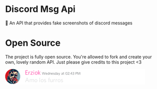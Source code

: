 # Discord Msg Api
🤡 An API that provides fake screenshots of discord messages 

# Open Source
The project is fully open source. You're allowed to fork and create your own, lovely random API. Just please give credits to this project <3
  
  
  
![](response.png)